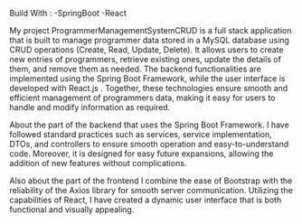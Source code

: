 Build With : 
-SpringBoot
-React

My project ProgrammerManagementSystemCRUD is a full stack application that is built to manage programmer data stored in a MySQL database using CRUD operations (Create, Read, Update, Delete). It allows users to create new entries of programmers, retrieve existing ones, update the details of them, and remove them as needed. The backend functionalities are implemented using the Spring Boot Framework, while the user interface is developed with React.js . Together, these technologies ensure smooth and efficient management of programmers data, making it easy for users to handle and modify information as required. 

About the part of the backend that uses the Spring Boot Framework. I have followed standard practices such as services, service implementation, DTOs, and controllers to ensure smooth operation and easy-to-understand code. Moreover, it is designed for easy future expansions, allowing the addition of new features without complications.

Also about the part of the frontend I combine the ease of Bootstrap with the reliability of the Axios library for smooth server communication. Utilizing the capabilities of React, I have created a dynamic user interface that is both functional and visually appealing.
